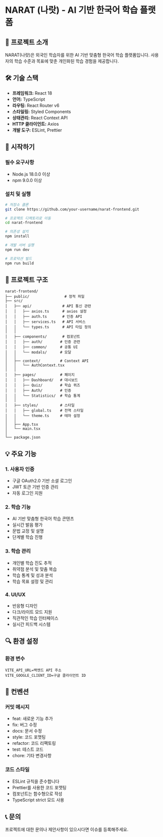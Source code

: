 # NARAT (나랏) - AI 기반 한국어 학습 플랫폼

## 📌 프로젝트 소개

NARAT(나랏)은 외국인 학습자를 위한 AI 기반 맞춤형 한국어 학습 플랫폼입니다. 
사용자의 학습 수준과 목표에 맞춘 개인화된 학습 경험을 제공합니다.

## 🛠 기술 스택

- **프레임워크:** React 18
- **언어:** TypeScript
- **라우팅:** React Router v6
- **스타일링:** Styled Components
- **상태관리:** React Context API
- **HTTP 클라이언트:** Axios
- **개발 도구:** ESLint, Prettier

## 🚀 시작하기

### 필수 요구사항
- Node.js 18.0.0 이상
- npm 9.0.0 이상

### 설치 및 실행

```bash
# 저장소 클론
git clone https://github.com/your-username/narat-frontend.git

# 프로젝트 디렉토리로 이동
cd narat-frontend

# 의존성 설치
npm install

# 개발 서버 실행
npm run dev

# 프로덕션 빌드
npm run build
```

## 📁 프로젝트 구조

```
narat-frontend/
├── public/                # 정적 파일
├── src/
│   ├── api/              # API 통신 관련
│   │   ├── axios.ts      # axios 설정
│   │   ├── auth.ts       # 인증 API
│   │   ├── services.ts   # API 서비스
│   │   └── types.ts      # API 타입 정의
│   │
│   ├── components/       # 컴포넌트
│   │   ├── auth/        # 인증 관련
│   │   ├── common/      # 공통 UI
│   │   └── modals/      # 모달
│   │
│   ├── context/         # Context API
│   │   └── AuthContext.tsx
│   │
│   ├── pages/           # 페이지
│   │   ├── Dashboard/   # 대시보드
│   │   ├── Quiz/        # 학습 퀴즈
│   │   ├── Auth/        # 인증
│   │   └── Statistics/  # 학습 통계
│   │
│   ├── styles/          # 스타일
│   │   ├── global.ts    # 전역 스타일
│   │   └── theme.ts     # 테마 설정
│   │
│   ├── App.tsx
│   └── main.tsx
│
└── package.json
```

## 💡 주요 기능

### 1. 사용자 인증
- 구글 OAuth2.0 기반 소셜 로그인
- JWT 토큰 기반 인증 관리
- 자동 로그인 지원

### 2. 학습 기능
- AI 기반 맞춤형 한국어 학습 콘텐츠
- 실시간 발음 평가
- 문법 교정 및 설명
- 단계별 학습 진행

### 3. 학습 관리
- 개인별 학습 진도 추적
- 취약점 분석 및 맞춤 복습
- 학습 통계 및 성과 분석
- 학습 목표 설정 및 관리

### 4. UI/UX
- 반응형 디자인
- 다크/라이트 모드 지원
- 직관적인 학습 인터페이스
- 실시간 피드백 시스템

## 🔍 환경 설정

### 환경 변수
```env
VITE_API_URL=백엔드 API 주소
VITE_GOOGLE_CLIENT_ID=구글 클라이언트 ID
```

## 📝 컨벤션

### 커밋 메시지
- feat: 새로운 기능 추가
- fix: 버그 수정
- docs: 문서 수정
- style: 코드 포맷팅
- refactor: 코드 리팩토링
- test: 테스트 코드
- chore: 기타 변경사항

### 코드 스타일
- ESLint 규칙을 준수합니다
- Prettier를 사용한 코드 포맷팅
- 컴포넌트는 함수형으로 작성
- TypeScript strict 모드 사용

## 📞 문의

프로젝트에 대한 문의나 제안사항이 있으시다면 이슈를 등록해주세요.
